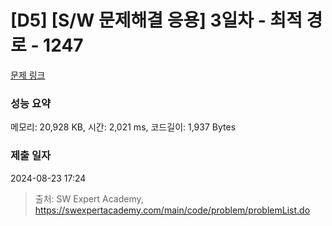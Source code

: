 # [D5] [S/W 문제해결 응용] 3일차 - 최적 경로 - 1247 

[문제 링크](https://swexpertacademy.com/main/code/problem/problemDetail.do?contestProbId=AV15OZ4qAPICFAYD) 

### 성능 요약

메모리: 20,928 KB, 시간: 2,021 ms, 코드길이: 1,937 Bytes

### 제출 일자

2024-08-23 17:24



> 출처: SW Expert Academy, https://swexpertacademy.com/main/code/problem/problemList.do